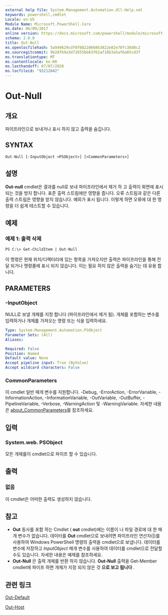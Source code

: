 ```yaml
---
external help file: System.Management.Automation.dll-Help.xml
keywords: powershell,cmdlet
Locale: en-US
Module Name: Microsoft.PowerShell.Core
ms.date: 06/09/2017
online version: https://docs.microsoft.com/powershell/module/microsoft.powershell.core/out-null?view=powershell-5.1&WT.mc_id=ps-gethelp
schema: 2.0.0
title: Out-Null
ms.openlocfilehash: 5a949629cdf0f0822866863822e82e70fc38d8c2
ms.sourcegitcommit: 9b28fb9a3d72655bb63f62af18b3a5af6a05cd3f
ms.translationtype: MT
ms.contentlocale: ko-KR
ms.lasthandoff: 07/07/2020
ms.locfileid: "93212842"
---
```

# Out-Null

## 개요
파이프라인으로 보내거나 표시 하지 않고 출력을 숨깁니다.

## SYNTAX

```
Out-Null [-InputObject <PSObject>] [<CommonParameters>]
```

## 설명
**Out-null** cmdlet은 결과를 null로 보내 파이프라인에서 제거 하 고 출력이 화면에 표시 되는 것을 방지 합니다. 표준 출력 스트림에만 영향을 줍니다.
오류 스트림과 같은 다른 출력 스트림은 영향을 받지 않습니다. 예외가 표시 됩니다. 이렇게 하면 오류에 대 한 명령을 더 쉽게 테스트할 수 있습니다.

## 예제

### 예제 1: 출력 삭제

```
PS C:\> Get-ChildItem | Out-Null
```

이 명령은 현재 위치/디렉터리에 있는 항목을 가져오지만 출력은 파이프라인을 통해 전달 되거나 명령줄에 표시 되지 않습니다.
이는 필요 하지 않은 출력을 숨기는 데 유용 합니다.

## PARAMETERS

### -InputObject
NULL로 보낼 개체를 지정 합니다 (파이프라인에서 제거 됨).
개체를 포함하는 변수를 입력하거나 개체를 가져오는 명령 또는 식을 입력하세요.

```yaml
Type: System.Management.Automation.PSObject
Parameter Sets: (All)
Aliases:

Required: False
Position: Named
Default value: None
Accept pipeline input: True (ByValue)
Accept wildcard characters: False
```

### CommonParameters
이 cmdlet 일반 매개 변수를 지원합니다. -Debug, -ErrorAction, -ErrorVariable, -InformationAction, -InformationVariable, -OutVariable, -OutBuffer, -PipelineVariable, -Verbose, -WarningAction 및 -WarningVariable. 자세한 내용은 [about_CommonParameters](https://go.microsoft.com/fwlink/?LinkID=113216)를 참조하세요.

## 입력

### System.web. PSObject
모든 개체를이 cmdlet으로 파이프 할 수 있습니다.

## 출력

### 없음
이 cmdlet은 어떠한 출력도 생성하지 않습니다.

## 참고

* **Out** 동사를 포함 하는 Cmdlet ( **out** cmdlet)에는 이름이 나 파일 경로에 대 한 매개 변수가 없습니다. 데이터를 **Out** cmdlet으로 보내려면 파이프라인 연산자(|)를 사용하여 Windows PowerShell 명령의 출력을 cmdlet으로 보냅니다. 데이터를 변수에 저장하고 *InputObject* 매개 변수를 사용하여 데이터를 cmdlet으로 전달할 수도 있습니다. 자세한 내용은 예제를 참조하세요.
* **Out-Null** 은 출력 개체를 반환 하지 않습니다. **Out-Null** 출력을 Get-Member cmdlet에 파이프 하면 개체가 지정 되지 않은 것 **으로 보고 됩니다** .

## 관련 링크

[Out-Default](Out-Default.md)

[Out-Host](Out-Host.md)
